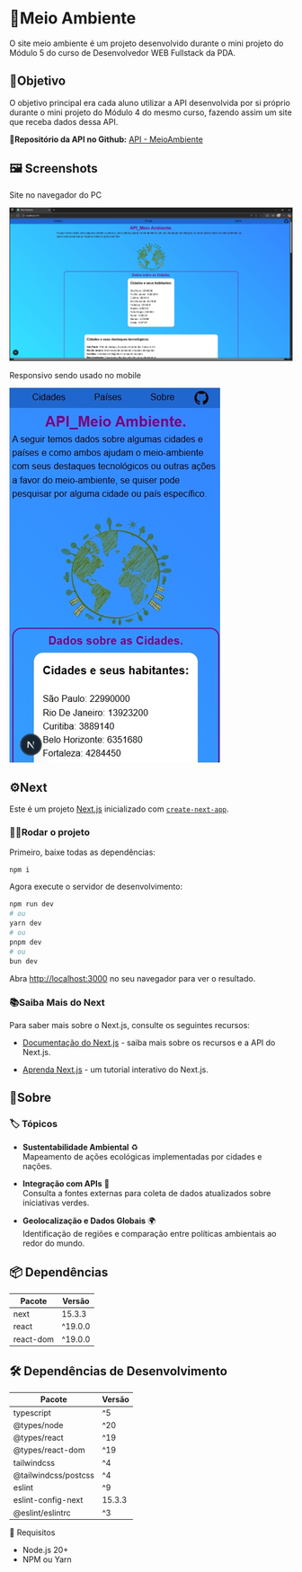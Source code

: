 # 🌱Meio Ambiente

O site meio ambiente é um projeto desenvolvido durante o mini projeto do Módulo 5 do curso de Desenvolvedor WEB Fullstack da PDA.

## 🎯Objetivo

O objetivo principal era cada aluno utilizar a API desenvolvida por si próprio durante o mini projeto do Módulo 4 do mesmo curso, fazendo assim um site que receba dados dessa API.

**🔗Repositório da API no Github:** [API - MeioAmbiente](https://github.com/alissonn17/apiMeioambiente)

## 🖼️ Screenshots

Site no navegador do PC

![Screenshot1](public/screenshot1.png)


Responsivo sendo usado no mobile

![Screenshot2](public/screenshot2.png)

## ⚙️Next

Este é um projeto [Next.js](https://nextjs.org) inicializado com [`create-next-app`](https://nextjs.org/docs/app/api-reference/cli/create-next-app).

### 🏃‍♂️Rodar o projeto

Primeiro, baixe todas as dependências:

```bash
npm i
```

Agora execute o servidor de desenvolvimento: 

```bash 
npm run dev 
# ou 
yarn dev 
# ou 
pnpm dev 
# ou 
bun dev 
``` 

Abra [http://localhost:3000](http://localhost:3000) no seu navegador para ver o resultado.

### 📚Saiba Mais do Next

Para saber mais sobre o Next.js, consulte os seguintes recursos: 

- [Documentação do Next.js](https://nextjs.org/docs) - saiba mais sobre os recursos e a API do Next.js. 

- [Aprenda Next.js](https://nextjs.org/learn) - um tutorial interativo do Next.js.

## 📘Sobre
### 🏷️ Tópicos

- **Sustentabilidade Ambiental** ♻️  
  Mapeamento de ações ecológicas implementadas por cidades e nações.

- **Integração com APIs** 🔗  
  Consulta a fontes externas para coleta de dados atualizados sobre iniciativas verdes.

- **Geolocalização e Dados Globais** 🌍  
  Identificação de regiões e comparação entre políticas ambientais ao redor do mundo.


## 📦 Dependências

| Pacote       | Versão   |
|--------------|----------|
| next         | 15.3.3   |
| react        | ^19.0.0  |
| react-dom    | ^19.0.0  |

## 🛠️ Dependências de Desenvolvimento

| Pacote                 | Versão   |
|------------------------|----------|
| typescript             | ^5       |
| @types/node            | ^20      |
| @types/react           | ^19      |
| @types/react-dom       | ^19      |
| tailwindcss            | ^4       |
| @tailwindcss/postcss   | ^4       |
| eslint                 | ^9       |
| eslint-config-next     | 15.3.3   |
| @eslint/eslintrc       | ^3       |


🚀 Requisitos

- Node.js 20+
- NPM ou Yarn